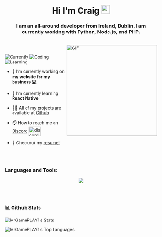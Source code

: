<h1 align="center">Hi I'm Craig <img src="https://media.giphy.com/media/hvRJCLFzcasrR4ia7z/giphy.gif" width="28px" height="28px"></h1> 
<h3 align="center">I am an all-around developer from Ireland, Dublin. I am currently working with Python, Node.js, and PHP.</h3>
<br/>
<img align="right" alt="GIF" src="https://i.pinimg.com/originals/06/60/ef/0660efe82fa3da42ed56eef013171835.gif" width="300px"/>
<br/>


![Currently](https://img.shields.io/badge/currently-Online-brightgreen?style=flat&logo=github)
![Coding](https://img.shields.io/badge/coding-Sheehy%20Details-blue?style=flat&logo=Visual%20Studio%20Code)
![Learning](https://img.shields.io/badge/Learning-React%20Native-purple?style=flat&logo=udemy&labelColor=%23FFFFFF)



- 🔭 I’m currently working on **my website for my business 💻**

- 🌱 I’m currently learning **React Native**

- 👨‍💻 All of my projects are available at [Github](https://github.com/MrGamePLAY1?tab=repositories)

- 📫 How to reach me on [Discord](discordapp.com/users/297460255724535808) <a href="https://discord.gg/discordapp.com/users/297460255724535808" target="blank"><img align="center" src="https://raw.githubusercontent.com/rahuldkjain/github-profile-readme-generator/master/src/images/icons/Social/discord.svg" alt="discordapp.com/users/297460255724535808" height="30" width="40" /></a>

- 📄 Checkout my [resume!](https://drive.google.com/file/d/1AiGLrDn0OlAgZ2dEwKa-cWTCKcslZ-Nl/view?usp=sharing)

 

  <br/>
  <br/>



<h3 align="left">Languages and Tools:</h3>
<p align="center">
  <a href="https://skillicons.dev">
    <img src="https://skillicons.dev/icons?i=react,py,java,php,css,html,js,md,git,vscode,bootstrap,fastapi,mongodb,mysql,raspberrypi" />
  </a>
</p>

<br>
<br>



### 📊 Github Stats
![MrGamePLAY1's Stats](https://github-readme-stats.vercel.app/api?username=MrGamePLAY1&theme=dracula&show_icons=true&hide_border=true&count_private=true)

![MrGamePLAY1's Top Languages](https://github-readme-stats.vercel.app/api/top-langs/?username=MrGamePLAY1&theme=dracula&show_icons=true&hide_border=true&layout=compact)

